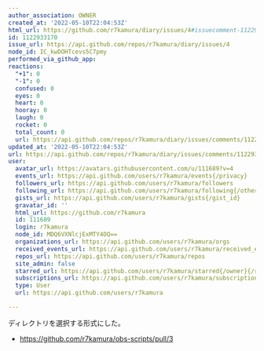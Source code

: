 ```yaml
---
author_association: OWNER
created_at: '2022-05-10T22:04:53Z'
html_url: https://github.com/r7kamura/diary/issues/4#issuecomment-1122933170
id: 1122933170
issue_url: https://api.github.com/repos/r7kamura/diary/issues/4
node_id: IC_kwDOHTcevs5C7pmy
performed_via_github_app: 
reactions:
  "+1": 0
  "-1": 0
  confused: 0
  eyes: 0
  heart: 0
  hooray: 0
  laugh: 0
  rocket: 0
  total_count: 0
  url: https://api.github.com/repos/r7kamura/diary/issues/comments/1122933170/reactions
updated_at: '2022-05-10T22:04:53Z'
url: https://api.github.com/repos/r7kamura/diary/issues/comments/1122933170
user:
  avatar_url: https://avatars.githubusercontent.com/u/111689?v=4
  events_url: https://api.github.com/users/r7kamura/events{/privacy}
  followers_url: https://api.github.com/users/r7kamura/followers
  following_url: https://api.github.com/users/r7kamura/following{/other_user}
  gists_url: https://api.github.com/users/r7kamura/gists{/gist_id}
  gravatar_id: ''
  html_url: https://github.com/r7kamura
  id: 111689
  login: r7kamura
  node_id: MDQ6VXNlcjExMTY4OQ==
  organizations_url: https://api.github.com/users/r7kamura/orgs
  received_events_url: https://api.github.com/users/r7kamura/received_events
  repos_url: https://api.github.com/users/r7kamura/repos
  site_admin: false
  starred_url: https://api.github.com/users/r7kamura/starred{/owner}{/repo}
  subscriptions_url: https://api.github.com/users/r7kamura/subscriptions
  type: User
  url: https://api.github.com/users/r7kamura

---
```

ディレクトリを選択する形式にした。

- https://github.com/r7kamura/obs-scripts/pull/3